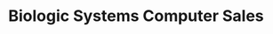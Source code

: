---
title: "Biologic Systems Computer Sales"
url: /surigao-city/biologic-systems-computer-sales/
shop: Computer
---